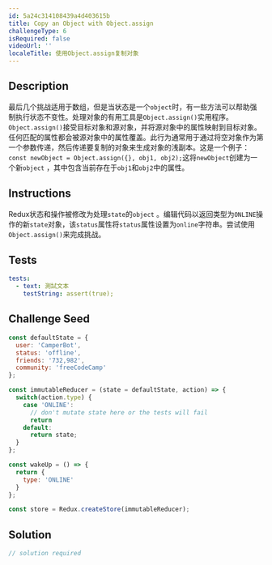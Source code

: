 ```yaml
---
id: 5a24c314108439a4d403615b
title: Copy an Object with Object.assign
challengeType: 6
isRequired: false
videoUrl: ''
localeTitle: 使用Object.assign复制对象
---
```


## Description
<section id="description">最后几个挑战适用于数组，但是当状态是一个<code>object</code>时，有一些方法可以帮助强制执行状态不变性。处理对象的有用工具是<code>Object.assign()</code>实用程序。 <code>Object.assign()</code>接受目标对象和源对象，并将源对象中的属性映射到目标对象。任何匹配的属性都会被源对象中的属性覆盖。此行为通常用于通过将空对象作为第一个参数传递，然后传递要复制的对象来生成对象的浅副本。这是一个例子： <code>const newObject = Object.assign({}, obj1, obj2);</code>这将<code>newObject</code>创建为一个新<code>object</code> ，其中包含当前存在于<code>obj1</code>和<code>obj2</code>中的属性。 </section>

## Instructions
<section id="instructions"> Redux状态和操作被修改为处理<code>state</code>的<code>object</code> 。编辑代码以返回类型为<code>ONLINE</code>操作的新<code>state</code>对象，该<code>status</code>属性将<code>status</code>属性设置为<code>online</code>字符串。尝试使用<code>Object.assign()</code>来完成挑战。 </section>

## Tests
<section id='tests'>

```yml
tests:
  - text: 測試文本
    testString: assert(true);

```

</section>

## Challenge Seed
<section id='challengeSeed'>

<div id='jsx-seed'>

```jsx
const defaultState = {
  user: 'CamperBot',
  status: 'offline',
  friends: '732,982',
  community: 'freeCodeCamp'
};

const immutableReducer = (state = defaultState, action) => {
  switch(action.type) {
    case 'ONLINE':
      // don't mutate state here or the tests will fail
      return
    default:
      return state;
  }
};

const wakeUp = () => {
  return {
    type: 'ONLINE'
  }
};

const store = Redux.createStore(immutableReducer);

```

</div>



</section>

## Solution
<section id='solution'>

```js
// solution required
```
</section>
